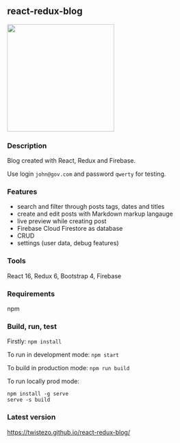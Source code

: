 ## react-redux-blog

<img src="https://udayrajon.files.wordpress.com/2018/03/work-in-progress.jpg" width="250"/>

### Description

Blog created with React, Redux and Firebase.

Use login `john@gov.com` and password `qwerty` for testing.

### Features

- search and filter through posts tags, dates and titles
- create and edit posts with Markdown markup langauge
- live preview while creating post
- Firebase Cloud Firestore as database
- CRUD
- settings (user data, debug features)

### Tools

React 16, Redux 6, Bootstrap 4, Firebase

### Requirements

npm

### Build, run, test

Firstly: `npm install`

To run in development mode: `npm start`

To build in production mode: `npm run build`

To run locally prod mode:

```
npm install -g serve
serve -s build

```

### Latest version

https://twistezo.github.io/react-redux-blog/

```

```
